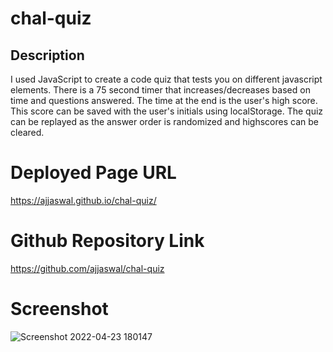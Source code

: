 # chal-quiz

## Description
   I used JavaScript to create a code quiz that tests you on different javascript elements. There is a 75 second timer that increases/decreases based on time and questions answered. The time at the end is the user's high score. This score can be saved with the user's initials using localStorage. The quiz can be replayed as the answer order is randomized and highscores can be cleared. 

#  Deployed Page URL

  https://ajjaswal.github.io/chal-quiz/

#  Github Repository Link
 
  https://github.com/ajjaswal/chal-quiz

# Screenshot

![Screenshot 2022-04-23 180147](https://user-images.githubusercontent.com/102101481/164947382-aaf85272-811b-499e-9d83-0b201f782db1.png)